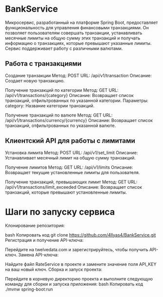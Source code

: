 #   BankService

Микросервис, разработанный на платформе Spring Boot, предоставляет функциональность для управления финансовыми транзакциями. Он позволяет пользователям совершать транзакции, устанавливать месячные лимиты на общую сумму этих транзакций и получать информацию о транзакциях, которые превышают указанные лимиты. Сервис поддерживает работу с различными валютами.

## Работа с транзакциями

Создание транзакции
  Метод: POST
  URL: /api/v1/transaction
  Описание: Создает новую транзакцию.

Получение транзакций по категории
  Метод: GET
  URL: /api/v1/transactions/{category}
  Описание: Возвращает список транзакций, отфильтрованных по указанной категории.
  Параметры:
  category: Название категории транзакций.

Получение транзакций по валюте
  Метод: GET
  URL: /api/v1/transactions/currency/{currency}
  Описание: Возвращает список транзакций, отфильтрованных по указанной валюте.

## Клиентский API для работы с лимитами

Установка лимита
  Метод: POST
  URL: /api/v1/set_limit
  Описание: Устанавливает месячный лимит на общую сумму транзакций.

Получение лимитов
  Метод: GET
  URL: /api/v1/limits
  Описание: Возвращает текущие установленные лимиты для пользователя.

Получение транзакций, превышающих лимит
  Метод: GET
  URL: /api/v1/transactions/limit_exceeded
  Описание: Возвращает список транзакций, которые превышают установленные лимиты.

# Шаги по запуску сервиса

Клонирование репозитория:

bash
Копировать код
git clone https://github.com/4Ilyas4/BankService.git
Регистрация и получение API-ключа:

Перейдите на twelvedata.com и зарегистрируйтесь, чтобы получить API-ключ.
Замена API-ключа:

Найдите файл RateService в проекте и замените значение поля API_KEY на ваш новый ключ.
Сборка и запуск проекта:

Перейдите в корневую директорию проекта и выполните следующую команду для сборки и запуска приложения:
bash
Копировать код
./mvnw spring-boot:run
